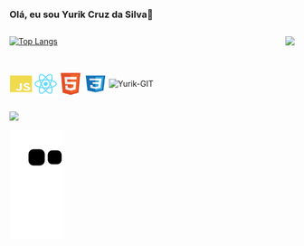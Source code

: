 ### Olá, eu sou Yurik Cruz da Silva👋

##
<div>
<a href="https://github.com/Yuriikcs">

[![Top Langs](https://github-readme-stats.vercel.app/api/top-langs/?username=Yuriikcs&theme=tokyonight)](https://github.com/Yuriikcs/github-readme-stats)
  <img  align="right" src="https://lh3.googleusercontent.com/L4tYsBqRbmRM4cQKHYDcxO9E4d3Y-zSMKwvneihVlbiH_ZxLnSKAy2SeCDQdB6u5iv2JG7ul_5ECoARh-xJDkyeE8wyTFohjme1OyXgaJJ2Ntl-aVPltkNlG4YqlEe_91b15zz6fDi0PTfNL5PvPW3yY3ueQiQfh1fvIep18pHqWVP2V9uGvAraVfdmLNt9FfH9G8ecQxNLaVq56yXdnZEFJxpZxhScwoBYSeGea1Gn44AKhW9Aovs0L60EBUweN1CNOIsUKIW-h87E3vDu6BzG2GB-s3iAaMKJv2AZS1fJvfLjvnaePARxt886A7QB_oSM8P17PSCafs1Ukl2pFqDFfZ7_JCo09_BuizAIA83d5jbuQ85CTM6F68QwsdSRAM1cOeWv1WJxFc00kUVl5lkFiFUKeW3dBTwRhMxVy6OQsO8jyeiLpssFD_zaPIzX5nC_4-rzzNjZYczNsvp0wRJf9R_9qTVIQ2qRA3UKjJpCFvS2nqw2H8EgEmWZtM5S2-6Re8YVK4Mva-TZNh896ZusHjCDC5I2LaPu0aZYfsnUSfQFie76_7-LfMEof2E_4xNDG3bnZxuSv4Kh8ZhK5ACYv1V0agvXGKWxUiOPMqivPYJqF7YWJKam5cyziZI1r3k6C-eZV0Gyr5XGB7r3bIjOZc2pVJz1FEF5YIoz-qpvEGBxeh32a-MQ5lAAJ6LN9gdxrbE4l2XLDpKfv7hc4yyYLb2cSOVxh0P_nFw7879Ob2WXvqKZ0uP00e6BOgZoELTesAwoFPY6GeNIOEGf0SwoUcKu4f2HeIBuZk3pH3XSn8LESqTbcLuNkNPm42yBCcavMucJg1XhSuG0aBYFLmCUV0curozyxg4GFI856blAmRSeQv1yahlolcvkVmKTSAYaGsbwS0UjTKaNsqeKo3AFYaUKeE5dTNhNEGXuc4YQc2V32=w639-h627-no?authuser=0">
 
##
<div style="display: inline_block"><br>
  <img align="center" alt="Yurik-js" height="30" width="40" src="https://raw.githubusercontent.com/devicons/devicon/master/icons/javascript/javascript-plain.svg">
  <img align="center" alt="Yurik-React height="30" width="40" src="https://raw.githubusercontent.com/devicons/devicon/master/icons/react/react-original.svg">
  <img align="center" alt="Yurik-HTML height="30" width="40" src="https://raw.githubusercontent.com/devicons/devicon/master/icons/html5/html5-original.svg">
  <img align="center" alt="Yurik-CSS" height="30" width="40" src="https://raw.githubusercontent.com/devicons/devicon/master/icons/css3/css3-original.svg">
  <img align="center" alt="Yurik-GIT" heit="30" width="40" src="https://cdn.jsdelivr.net/gh/devicons/devicon/icons/git/git-original.svg">


##
<div>
  <a href = "mailto:yurikcs@gmail.com"><img src="https://img.shields.io/badge/-Gmail-%23333?style=for-the-badge&logo=gmail&logoColor=white" target="_blank"></a>
  
  ![Snake animation](https://github.com/yuriikcs/yuriikcs/blob/output/github-contribution-grid-snake.svg)
  
  
